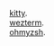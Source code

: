 [kitty](https://sw.kovidgoyal.net/kitty/binary/).  
[wezterm](https://wezfurlong.org/wezterm/installation.html).  
[ohmyzsh](https://ohmyz.sh/).  
